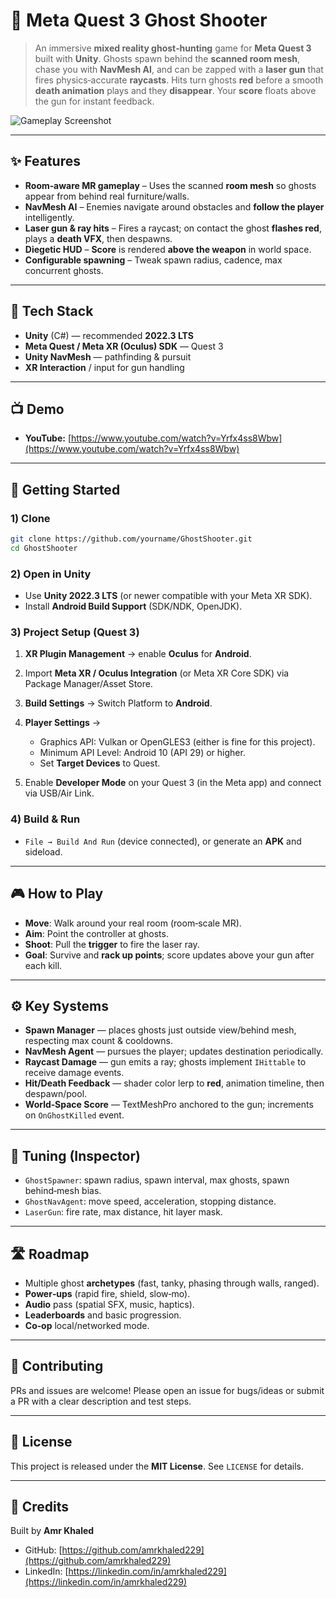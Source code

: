 # 👻 Meta Quest 3 Ghost Shooter

> An immersive **mixed reality ghost‑hunting** game for **Meta Quest 3** built with **Unity**. Ghosts spawn behind the **scanned room mesh**, chase you with **NavMesh AI**, and can be zapped with a **laser gun** that fires physics‑accurate **raycasts**. Hits turn ghosts **red** before a smooth **death animation** plays and they **disappear**. Your **score** floats above the gun for instant feedback.

![Gameplay Screenshot](demo.gif)

---

## ✨ Features

* **Room‑aware MR gameplay** – Uses the scanned **room mesh** so ghosts appear from behind real furniture/walls.
* **NavMesh AI** – Enemies navigate around obstacles and **follow the player** intelligently.
* **Laser gun & ray hits** – Fires a raycast; on contact the ghost **flashes red**, plays a **death VFX**, then despawns.
* **Diegetic HUD** – **Score** is rendered **above the weapon** in world space.
* **Configurable spawning** – Tweak spawn radius, cadence, max concurrent ghosts.

---

## 🧰 Tech Stack

* **Unity** (C#) — recommended **2022.3 LTS**
* **Meta Quest / Meta XR (Oculus) SDK** — Quest 3
* **Unity NavMesh** — pathfinding & pursuit
* **XR Interaction** / input for gun handling

---

## 📺 Demo

* **YouTube:** [https://www.youtube.com/watch?v=Yrfx4ss8Wbw](https://www.youtube.com/watch?v=Yrfx4ss8Wbw)

---

## 🚀 Getting Started

### 1) Clone

```bash
git clone https://github.com/yourname/GhostShooter.git
cd GhostShooter
```

### 2) Open in Unity

* Use **Unity 2022.3 LTS** (or newer compatible with your Meta XR SDK).
* Install **Android Build Support** (SDK/NDK, OpenJDK).

### 3) Project Setup (Quest 3)

1. **XR Plugin Management** → enable **Oculus** for **Android**.
2. Import **Meta XR / Oculus Integration** (or Meta XR Core SDK) via Package Manager/Asset Store.
3. **Build Settings** → Switch Platform to **Android**.
4. **Player Settings** →

   * Graphics API: Vulkan or OpenGLES3 (either is fine for this project).
   * Minimum API Level: Android 10 (API 29) or higher.
   * Set **Target Devices** to Quest.
5. Enable **Developer Mode** on your Quest 3 (in the Meta app) and connect via USB/Air Link.

### 4) Build & Run

* `File → Build And Run` (device connected), or generate an **APK** and sideload.

---

## 🎮 How to Play

* **Move**: Walk around your real room (room‑scale MR).
* **Aim**: Point the controller at ghosts.
* **Shoot**: Pull the **trigger** to fire the laser ray.
* **Goal**: Survive and **rack up points**; score updates above your gun after each kill.

---

## ⚙️ Key Systems

* **Spawn Manager** — places ghosts just outside view/behind mesh, respecting max count & cooldowns.
* **NavMesh Agent** — pursues the player; updates destination periodically.
* **Raycast Damage** — gun emits a ray; ghosts implement `IHittable` to receive damage events.
* **Hit/Death Feedback** — shader color lerp to **red**, animation timeline, then despawn/pool.
* **World‑Space Score** — TextMeshPro anchored to the gun; increments on `OnGhostKilled` event.

---

## 🧪 Tuning (Inspector)

* `GhostSpawner`: spawn radius, spawn interval, max ghosts, spawn behind‑mesh bias.
* `GhostNavAgent`: move speed, acceleration, stopping distance.
* `LaserGun`: fire rate, max distance, hit layer mask.

---

## 🛣️ Roadmap

* Multiple ghost **archetypes** (fast, tanky, phasing through walls, ranged).
* **Power‑ups** (rapid fire, shield, slow‑mo).
* **Audio** pass (spatial SFX, music, haptics).
* **Leaderboards** and basic progression.
* **Co‑op** local/networked mode.

---

## 🤝 Contributing

PRs and issues are welcome! Please open an issue for bugs/ideas or submit a PR with a clear description and test steps.

---

## 📜 License

This project is released under the **MIT License**. See `LICENSE` for details.

---

## 🙌 Credits

Built by **Amr Khaled**

* GitHub: [https://github.com/amrkhaled229](https://github.com/amrkhaled229)
* LinkedIn: [https://linkedin.com/in/amrkhaled229](https://linkedin.com/in/amrkhaled229)
